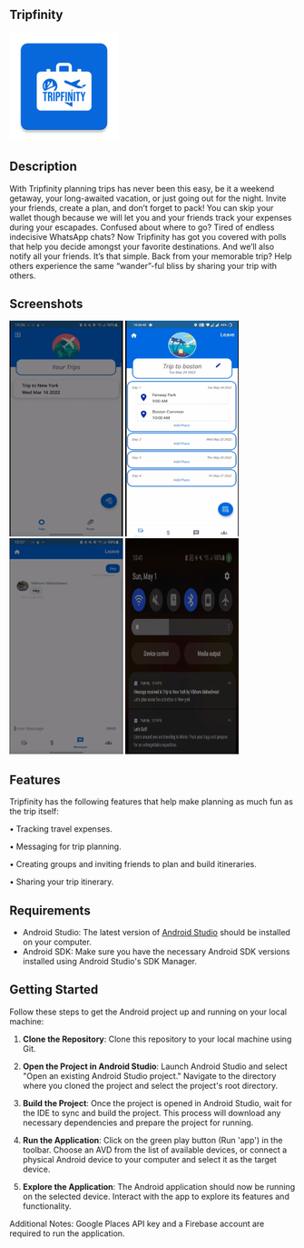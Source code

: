 ## Tripfinity

![Project Logo](app/src/main/res/mipmap-xxxhdpi/tripfinity_icon.png)

## Description
With Tripfinity planning trips has never been this easy, be it a weekend getaway, your long-awaited vacation, or just going out for                              the night. Invite your friends, create a plan, and don’t forget to pack! You can skip your wallet though because we will let you and your friends track your expenses during your escapades.
Confused about where to go? Tired of endless indecisive WhatsApp chats? Now Tripfinity has got you covered with polls that help you decide amongst your favorite destinations. And we’ll also notify all your friends. It’s that simple. Back from your memorable trip? Help others experience the same “wander”-ful bliss by sharing your trip with others.

## Screenshots

<p float="left">
  <img src="https://github.com/divsharma07/Tripfinity/blob/main/screenshots/trips.PNG" width="200" height="380">
  <img src="https://github.com/divsharma07/Tripfinity/blob/main/screenshots/tripPlanning.PNG" width="200" height="380">
  <img src="https://github.com/divsharma07/Tripfinity/blob/main/screenshots/messaging.PNG" width="200" height="380">
  <img src="https://github.com/divsharma07/Tripfinity/blob/main/screenshots/engagement.PNG" width="200" height="380">
</p>


## Features

Tripfinity has the following features that help make planning as much fun as the trip itself:

• Tracking travel expenses.

• Messaging for trip planning.

• Creating groups and inviting friends to plan and build itineraries.

• Sharing your trip itinerary.

## Requirements

- Android Studio: The latest version of [Android Studio](https://developer.android.com/studio) should be installed on your computer.
- Android SDK: Make sure you have the necessary Android SDK versions installed using Android Studio's SDK Manager.

## Getting Started

Follow these steps to get the Android project up and running on your local machine:

1. **Clone the Repository**: Clone this repository to your local machine using Git.

2. **Open the Project in Android Studio**: Launch Android Studio and select "Open an existing Android Studio project." Navigate to the directory where you cloned the project and select the project's root directory.

3. **Build the Project**: Once the project is opened in Android Studio, wait for the IDE to sync and build the project. This process will download any necessary dependencies and prepare the project for running.

5. **Run the Application**: Click on the green play button (Run 'app') in the toolbar. Choose an AVD from the list of available devices, or connect a physical Android device to your computer and select it as the target device.

6. **Explore the Application**: The Android application should now be running on the selected device. Interact with the app to explore its features and functionality.

Additional Notes:
Google Places API key and a Firebase account are required to run the application.  
